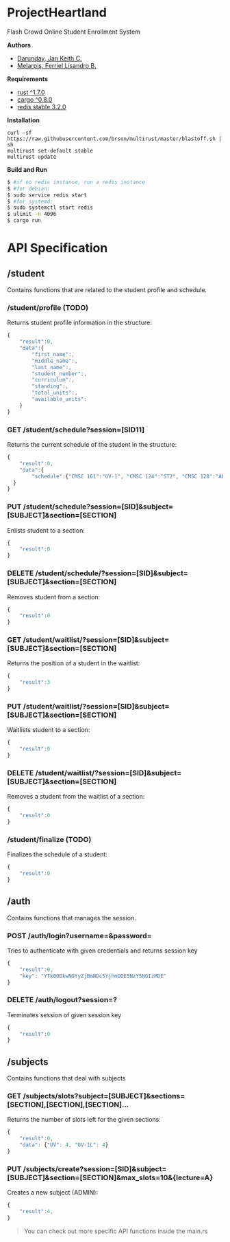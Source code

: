 # ProjectHeartland
Flash Crowd Online Student Enrollment System

**Authors**

- [Darunday, Jan Keith C.](https://github.com/jkcdarunday/)
- [Melarpis, Ferriel Lisandro B.](https://github.com/FerrielMelarpis/)

**Requirements**

- [rust ^1.7.0](https://www.rust-lang.org/downloads.html)
- [cargo ^0.8.0](http://doc.crates.io/)
- [redis stable 3.2.0](http://redis.io/download)

**Installation**
```
curl -sf https://raw.githubusercontent.com/brson/multirust/master/blastoff.sh | sh
multirust set-default stable
multirust update
```

**Build and Run**
```bash
$ #if no redis instance, run a redis instance
$ #for debian:
$ sudo service redis start
$ #for systemd:
$ sudo systemctl start redis
$ ulimit -n 4096
$ cargo run
```

# API Specification

## /student
Contains functions that are related to the student profile and schedule.

### /student/profile (TODO)
  Returns student profile information in the structure:
```javascript
{
	"result":0,
	"data":{
		"first_name":,
		"middle_name":,
		"last_name":,
		"student_number":,
		"curriculum":,
		"standing":,
		"total_units":,
		"available_units":
	}
}
```

### GET /student/schedule?session=[SID11]
  Returns the current schedule of the student in the structure:
```javascript
{
	"result":0,
	"data":{
		"schedule":{"CMSC 161":"UV-1", "CMSC 124":"ST2", "CMSC 128":"AB1", ...}
  }
}
```

### PUT /student/schedule?session=[SID]&subject=[SUBJECT]&section=[SECTION]
  Enlists student to a section:
```javascript
{
	"result":0
}
```

### DELETE /student/schedule/?session=[SID]&subject=[SUBJECT]&section=[SECTION]
  Removes student from a section:
```javascript
{
	"result":0
}
```

### GET /student/waitlist/?session=[SID]&subject=[SUBJECT]&section=[SECTION]
  Returns the position of a student in the waitlist:
```javascript
{
	"result":3
}
```

### PUT /student/waitlist/?session=[SID]&subject=[SUBJECT]&section=[SECTION]
  Waitlists student to a section:
```javascript
{
	"result":0
}
```

### DELETE /student/waitlist/?session=[SID]&subject=[SUBJECT]&section=[SECTION]
  Removes a student from the waitlist of a section:
```javascript
{
	"result":0
}
```

### /student/finalize (TODO)
  Finalizes the schedule of a student:
```javascript
{
	"result":0
}
```


## /auth
Contains functions that manages the session.

### POST /auth/login?username=&password=
  Tries to authenticate with given credentials and returns session key
```javascript
{
	"result":0,
	"key": "YTk0ODkwNGYyZjBmNDc5YjhmODE5NzY5NGIzMDE"  
}
```

### DELETE /auth/logout?session=?
  Terminates session of given session key
```javascript
{
	"result":0
}
```

## /subjects
Contains functions that deal with subjects

### GET /subjects/slots?subject=[SUBJECT]&sections=[SECTION],[SECTION],[SECTION]...
  Returns the number of slots left for the given sections:
```javascript
{
	"result":0,
	"data": {"UV": 4, "UV-1L": 4}
}
```

### PUT /subjects/create?session=[SID]&subject=[SUBJECT]&section=[SECTION]&max_slots=10&{lecture=A}
  Creates a new subject (ADMIN):
```javascript
{
	"result":4,
}
```

> You can check out more specific API functions inside the main.rs

